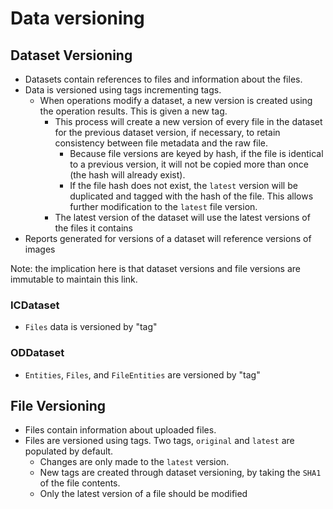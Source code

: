 # Data versioning

## Dataset Versioning
- Datasets contain references to files and information about the files.
- Data is versioned using tags incrementing tags.
    - When operations modify a dataset, a new version is created using the operation results. This is given a new tag.
        - This process will create a new version of every file in the dataset for the previous dataset version, if necessary, to retain consistency between file metadata and the raw file.
            - Because file versions are keyed by hash, if the file is identical to a previous version, it will not be copied more than once (the hash will already exist).
            - If the file hash does not exist, the `latest` version will be duplicated and tagged with the hash of the file. This allows further modification to the `latest` file version.
        - The latest version of the dataset will use the latest versions of the files it contains
- Reports generated for versions of a dataset will reference versions of images

Note: the implication here is that dataset versions and file versions are immutable to maintain this link.

### ICDataset
- `Files` data is versioned by "tag"

### ODDataset
- `Entities`, `Files`, and `FileEntities` are versioned by "tag"

## File Versioning
- Files contain information about uploaded files.
- Files are versioned using tags. Two tags, `original` and `latest` are populated by default.
    - Changes are only made to the `latest` version.
    - New tags are created through dataset versioning, by taking the `SHA1` of the file contents.
    - Only the latest version of a file should be modified